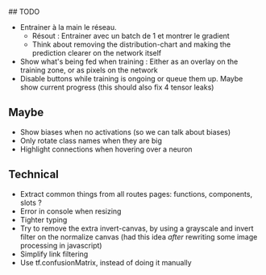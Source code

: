 ## TODO

- Entrainer à la main le réseau.
  - Résout : Entrainer avec un batch de 1 et montrer le gradient
  - Think about removing the distribution-chart and making the prediction clearer on the network itself
- Show what's being fed when training : Either as an overlay on the training zone, or as pixels on the network
- Disable buttons while training is ongoing or queue them up. Maybe show current progress
  (this should also fix 4 tensor leaks)

## Maybe

- Show biases when no activations (so we can talk about biases)
- Only rotate class names when they are big
- Highlight connections when hovering over a neuron

## Technical

- Extract common things from all routes pages: functions, components, slots ?
- Error in console when resizing
- Tighter typing
- Try to remove the extra invert-canvas, by using a grayscale and invert filter on the normalize canvas
  (had this idea _after_ rewriting some image processing in javascript)
- Simplify link filtering
- Use tf.confusionMatrix, instead of doing it manually
